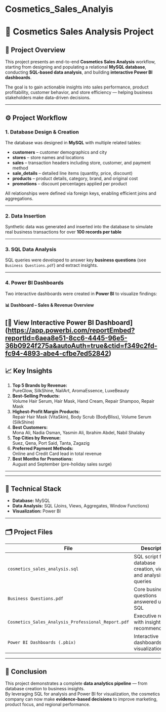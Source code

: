 # Cosmetics_Sales_Analyis



# 💄 **Cosmetics Sales Analysis Project**

## 🧠 **Project Overview**
This project presents an end-to-end **Cosmetics Sales Analysis** workflow, starting from designing and populating a relational **MySQL database**, conducting **SQL-based data analysis**, and building **interactive Power BI dashboards**.  

The goal is to gain actionable insights into sales performance, product profitability, customer behavior, and store efficiency — helping business stakeholders make data-driven decisions.

---

## ⚙️ **Project Workflow**

### **1. Database Design & Creation**
The database was designed in **MySQL** with multiple related tables:
- **customers** – customer demographics and city  
- **stores** – store names and locations  
- **sales** – transaction headers including store, customer, and payment method  
- **sale_details** – detailed line items (quantity, price, discount)  
- **products** – product details, category, brand, and original cost  
- **promotions** – discount percentages applied per product  

All relationships were defined via foreign keys, enabling efficient joins and aggregations.

---

### **2. Data Insertion**
Synthetic data was generated and inserted into the database to simulate real business transactions for over **100 records per table**  

---

### **3. SQL Data Analysis**
SQL queries were developed to answer key **business questions** (see `Business Questions.pdf`) and extract insights.  

---

### **4. Power BI Dashboards**
Two interactive dashboards were created in **Power BI** to visualize findings:

#### 📊 **Dashboard  – Sales & Revenue Overview**
 
[🔗 View Interactive Power BI Dashboard] (https://app.powerbi.com/reportEmbed?reportId=6aea8e51-8cc6-4445-96e5-36b0924f275a&autoAuth=true&ctid=f349c2fd-fc94-4893-abe4-cfbe7ed52842)
---

## 📈 **Key Insights**
1. **Top 5 Brands by Revenue:**  
   PureGlow, SilkShine, NailArt, AromaEssence, LuxeBeauty  
2. **Best-Selling Products:**  
   Volume Hair Serum, Hair Mask, Hand Cream, Repair Shampoo, Repair Mask  
3. **Highest-Profit Margin Products:**  
   Repair Hair Mask (VitaSkin), Body Scrub (BodyBliss), Volume Serum (SilkShine)  
4. **Best Customers:**  
   Mona Ali, Nadia Osman, Yasmin Ali, Ibrahim Abdel, Nabil Shalaby  
5. **Top Cities by Revenue:**  
   Suez, Qena, Port Said, Tanta, Zagazig  
6. **Preferred Payment Methods:**  
   Online and Credit Card lead in total revenue  
7. **Best Months for Promotions:**  
   August and September (pre-holiday sales surge)  

---

 

---

## 🧮 **Technical Stack**
- **Database:** MySQL  
- **Data Analysis:** SQL (Joins, Views, Aggregates, Window Functions)  
- **Visualization:** Power BI  
  

---

## 🗂️ **Project Files**
| File | Description |
|------|--------------|
| `cosmetics_sales_analysis.sql` | SQL script for database creation, views, and analysis queries |
| `Business Questions.pdf` | Core business questions answered using SQL |
| `Cosmetics_Sales_Analysis_Professional_Report.pdf` | Executive report with insights and recommendations |
| `Power BI Dashboards (.pbix)` | Interactive dashboards for visualization |

---

## 🏁 **Conclusion**
This project demonstrates a complete **data analytics pipeline** — from database creation to business insights.  
By leveraging SQL for analysis and Power BI for visualization, the cosmetics company can now make **evidence-based decisions** to improve marketing, product focus, and regional performance.
